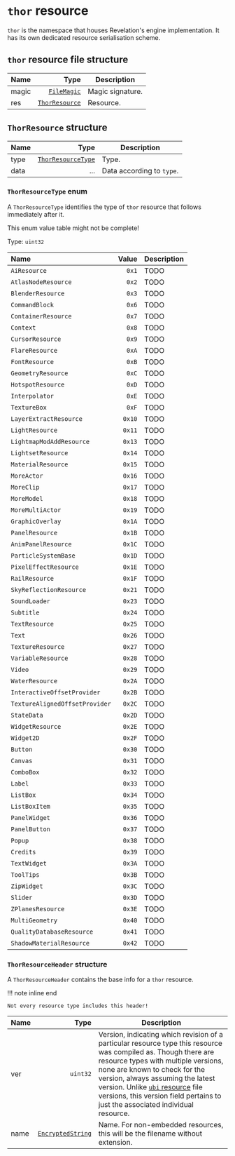 # `thor` resource

`thor` is the namespace that houses Revelation's engine implementation. It has its own dedicated resource serialisation scheme.

## `thor` resource file structure

| Name | Type | Description |
| :-- | --: | --- |
| magic | [`FileMagic`](../base.md#filemagic-string) | Magic signature. |
| res | [`ThorResource`](#thorresource-structure) | Resource. |

## `ThorResource` structure

| Name | Type | Description |
| :-- | --: | --- |
| type | [`ThorResourceType`](#thorresourcetype-enum) | Type. |
| data | ... | Data according to `type`. |

### `ThorResourceType` enum

A `ThorResourceType` identifies the type of `thor` resource that follows immediately after it.

This enum value table might not be complete!

Type: `uint32`

| Name | Value | Description |
| :-- | --: | --- |
| `AiResource` | `0x1` | TODO |
| `AtlasNodeResource` | `0x2` | TODO |
| `BlenderResource` | `0x3` | TODO |
| `CommandBlock` | `0x6` | TODO |
| `ContainerResource` | `0x7` | TODO |
| `Context` | `0x8` | TODO |
| `CursorResource` | `0x9` | TODO |
| `FlareResource` | `0xA` | TODO |
| `FontResource` | `0xB` | TODO |
| `GeometryResource` | `0xC` | TODO |
| `HotspotResource` | `0xD` | TODO |
| `Interpolator` | `0xE` | TODO |
| `TextureBox` | `0xF` | TODO |
| `LayerExtractResource` | `0x10` | TODO |
| `LightResource` | `0x11` | TODO |
| `LightmapModAddResource` | `0x13` | TODO |
| `LightsetResource` | `0x14` | TODO |
| `MaterialResource` | `0x15` | TODO |
| `MoreActor` | `0x16` | TODO |
| `MoreClip` | `0x17` | TODO |
| `MoreModel` | `0x18` | TODO |
| `MoreMultiActor` | `0x19` | TODO |
| `GraphicOverlay` | `0x1A` | TODO |
| `PanelResource` | `0x1B` | TODO |
| `AnimPanelResource` | `0x1C` | TODO |
| `ParticleSystemBase` | `0x1D` | TODO |
| `PixelEffectResource` | `0x1E` | TODO |
| `RailResource` | `0x1F` | TODO |
| `SkyReflectionResource` | `0x21` | TODO |
| `SoundLoader` | `0x23` | TODO |
| `Subtitle` | `0x24` | TODO |
| `TextResource` | `0x25` | TODO |
| `Text` | `0x26` | TODO |
| `TextureResource` | `0x27` | TODO |
| `VariableResource` | `0x28` | TODO |
| `Video` | `0x29` | TODO |
| `WaterResource` | `0x2A` | TODO |
| `InteractiveOffsetProvider` | `0x2B` | TODO |
| `TextureAlignedOffsetProvider` | `0x2C` | TODO |
| `StateData` | `0x2D` | TODO |
| `WidgetResource` | `0x2E` | TODO |
| `Widget2D` | `0x2F` | TODO |
| `Button` | `0x30` | TODO |
| `Canvas` | `0x31` | TODO |
| `ComboBox` | `0x32` | TODO |
| `Label` | `0x33` | TODO |
| `ListBox` | `0x34` | TODO |
| `ListBoxItem` | `0x35` | TODO |
| `PanelWidget` | `0x36` | TODO |
| `PanelButton` | `0x37` | TODO |
| `Popup` | `0x38` | TODO |
| `Credits` | `0x39` | TODO |
| `TextWidget` | `0x3A` | TODO |
| `ToolTips` | `0x3B` | TODO |
| `ZipWidget` | `0x3C` | TODO |
| `Slider` | `0x3D` | TODO |
| `ZPlanesResource` | `0x3E` | TODO |
| `MultiGeometry` | `0x40` | TODO |
| `QualityDatabaseResource` | `0x41` | TODO |
| `ShadowMaterialResource` | `0x42` | TODO |

### `ThorResourceHeader` structure

A `ThorResourceHeader` contains the base info for a `thor` resource.

!!! note inline end

    Not every resource type includes this header!

| Name | Type | Description |
| :-- | --: | --- |
| ver | `uint32` | Version, indicating which revision of a particular resource type this resource was compiled as. Though there are resource types with multiple versions, none are known to check for the version, always assuming the latest version. Unlike [`ubi` resource](../ubi-resource.md) file versions, this version field pertains to just the associated individual resource. |
| name | [`EncryptedString`](../base.md#encryptedstring-structure) | Name. For non-embedded resources, this will be the filename without extension. |
